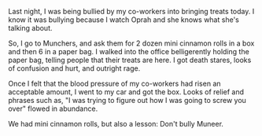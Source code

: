 <p>Last night, I was being bullied by my co-workers into bringing treats today. I know it was bullying because I watch Oprah and she knows what she's talking about.</p>

<p>So, I go to Munchers, and ask them for 2 dozen mini cinnamon rolls in a box and then 6 in a paper bag. I walked into the office belligerently holding the paper bag, telling people that their treats are here. I got death stares, looks of confusion and hurt, and outright rage.&nbsp;</p>

<p>Once I felt that the blood pressure of my co-workers had risen an acceptable amount, I went to my car and got the box. Looks of relief and phrases such as, "I was trying to figure out how I was going to screw you over" flowed in abundance.&nbsp;</p>

<p>We had mini cinnamon rolls, but also a lesson: Don't bully Muneer.</p>
